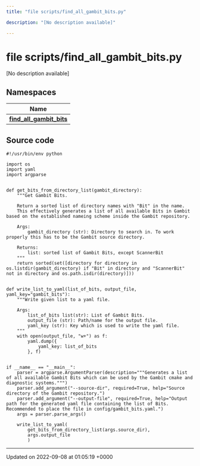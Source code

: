 ```yaml
---
title: "file scripts/find_all_gambit_bits.py"

description: "[No description available]"

---
```


# file scripts/find_all_gambit_bits.py

[No description available]

## Namespaces

| Name           |
| -------------- |
| **[find_all_gambit_bits](/documentation/code/namespaces/namespacefind__all__gambit__bits/)**  |




## Source code

```
#!/usr/bin/env python

import os
import yaml
import argparse


def get_bits_from_directory_list(gambit_directory):
    """Get Gambit Bits.

    Return a sorted list of directory names with "Bit" in the name. 
    This effectively generates a list of all available Bits in Gambit based on the established nameing scheme inside the Gambit repository.

    Args:
        gambit_directory (str): Directory to search in. To work properly this has to be the Gambit source directory.

    Returns:
        list: sorted list of Gambit Bits, except ScannerBit
    """
    return sorted(set([directory for directory in os.listdir(gambit_directory) if "Bit" in directory and "ScannerBit" not in directory and os.path.isdir(directory)]))


def write_list_to_yaml(list_of_bits, output_file, yaml_key="gambit_bits"):
    """Write given list to a yaml file.

    Args:
        list_of_bits list(str): List of Gambit Bits.
        output_file (str): Path/name for the output file.
        yaml_key (str): Key which is used to write the yaml file.
    """
    with open(output_file, "w+") as f:
        yaml.dump({
            yaml_key: list_of_bits
        }, f)


if __name__ == "__main__":
    parser = argparse.ArgumentParser(description="""Generates a list of all available Gambit Bits which can be used by the Gambit cmake and diagnostic systems.""")
    parser.add_argument("--source-dir", required=True, help="Source directory of the Gambit repository.")
    parser.add_argument("--output-file", required=True, help="Output path for the generated yaml file containing the list of Bits. Recommended to place the file in config/gambit_bits.yaml.")
    args = parser.parse_args()

    write_list_to_yaml(
        get_bits_from_directory_list(args.source_dir),
        args.output_file
        )
```


-------------------------------

Updated on 2022-09-08 at 01:05:19 +0000
